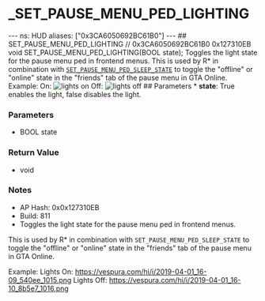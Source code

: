 # _SET_PAUSE_MENU_PED_LIGHTING

--- ns: HUD aliases: ["0x3CA6050692BC61B0"] --- ## SET_PAUSE_MENU_PED_LIGHTING  // 0x3CA6050692BC61B0 0x127310EB void SET_PAUSE_MENU_PED_LIGHTING(BOOL state);  Toggles the light state for the pause menu ped in frontend menus.  This is used by R* in combination with [`SET_PAUSE_MENU_PED_SLEEP_STATE`](#_0xECF128344E9FF9F1) to toggle the "offline" or "online" state in the "friends" tab of the pause menu in GTA Online.  Example: On: ![lights on](https://vespura.com/hi/i/2019-04-01_16-09_540ee_1015.png) Off: ![lights off](https://vespura.com/hi/i/2019-04-01_16-10_8b5e7_1016.png)  ## Parameters * **state**: True enables the light, false disables the light.

### Parameters
* BOOL state

### Return Value
* void

### Notes
* AP Hash: 0x0x127310EB
* Build: 811
* Toggles the light state for the pause menu ped in frontend menus.

This is used by R* in combination with `SET_PAUSE_MENU_PED_SLEEP_STATE` to toggle the "offline" or "online" state in the "friends" tab of the pause menu in GTA Online.


Example:
Lights On: https://vespura.com/hi/i/2019-04-01_16-09_540ee_1015.png
Lights Off: https://vespura.com/hi/i/2019-04-01_16-10_8b5e7_1016.png

